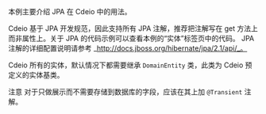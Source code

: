 本例主要介绍 JPA 在 Cdeio 中的用法。

 Cdeio 基于 JPA 开发规范，因此支持所有 JPA 注解，推荐把注解写在 get 方法上而非属性上。关于 JPA 的代码示例可以查看本例的“实体”标签页中的代码。
JPA 注解的详细配置说明请参考 _http://docs.jboss.org/hibernate/jpa/2.1/api/_。

 Cdeio 所有的实体，默认情况下都需要继承 `DomainEntity` 类，此类为 Cdeio 预定义的实体基类。

<span class="badge badge-warning">注意</span>&nbsp;对于只做展示而不需要存储到数据库的字段，应该在其上加 `@Transient` 注解。


